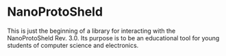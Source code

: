 NanoProtoSheld
==============
This is just the beginning of a library for interacting with the NanoProtoSheld Rev. 3.0. Its purpose is to be an educational tool for young students of computer science and electronics.